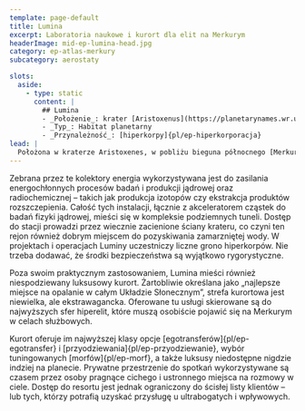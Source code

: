 ```yaml
---
template: page-default
title: Lumina
excerpt: Laboratoria naukowe i kurort dla elit na Merkurym
headerImage: mid-ep-lumina-head.jpg
category: ep-atlas-merkury
subcategory: aerostaty

slots:
  aside:
    - type: static
      content: |
        ## Lumina
        - _Położenie_: krater [Aristoxenus](https://planetarynames.wr.usgs.gov/Feature/383) ([Merkury]{pl/ep-atlas-merkury})
        - _Typ_: Habitat planetarny
        - _Przynależność_: [hiperkorpy]{pl/ep-hiperkorporacja}
lead: |
  Położona w kraterze Aristoxenes, w pobliżu bieguna północnego [Merkurego]{pl/ep-atlas-merkury}, Lumina to niezwykła osada [hiperkorpowa]{pl/ep-hiperkorporacja}. Znaczną część kolonii zajmują rozległe pola kolektorów słonecznych, rozmieszczone na grzbiecie licznych szczytów – zarówno naturalnych, jak i sztucznych – które pozostają nieprzerwanie oświetlone przez Słońce.
---
```

Zebrana przez te kolektory energia wykorzystywana jest do zasilania energochłonnych procesów badań i produkcji jądrowej oraz radiochemicznej – takich jak produkcja izotopów czy ekstrakcja produktów rozszczepienia. Całość tych instalacji, łącznie z akceleratorem cząstek do badań fizyki jądrowej, mieści się w kompleksie podziemnych tuneli. Dostęp do stacji prowadzi przez wiecznie zacienione ściany krateru, co czyni ten rejon również dobrym miejscem do pozyskiwania zamarzniętej wody. W projektach i operacjach Luminy uczestniczy liczne grono hiperkorpów. Nie trzeba dodawać, że środki bezpieczeństwa są wyjątkowo rygorystyczne.

Poza swoim praktycznym zastosowaniem, Lumina mieści również niespodziewany luksusowy kurort. Żartobliwie określana jako „najlepsze miejsce na opalanie w całym Układzie Słonecznym”, strefa kurortowa jest niewielka, ale ekstrawagancka. Oferowane tu usługi skierowane są do najwyższych sfer hiperelit, które muszą osobiście pojawić się na Merkurym w celach służbowych.

Kurort oferuje im najwyższej klasy opcje [egotransferów]{pl/ep-egotransfer} i [przyodziewania]{pl/ep-przyodziewanie}, wybór tuningowanych [morfów]{pl/ep-morf}, a także luksusy niedostępne nigdzie indziej na planecie. Prywatne przestrzenie do spotkań wykorzystywane są czasem przez osoby pragnące cichego i ustronnego miejsca na rozmowy w ciele. Dostęp do resortu jest jednak ograniczony do ścisłej listy klientów – lub tych, którzy potrafią uzyskać przysługę u ultrabogatych i wpływowych.

